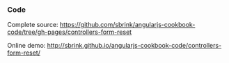 ### Code

Complete source:
<https://github.com/sbrink/angularjs-cookbook-code/tree/gh-pages/controllers-form-reset>

Online demo:
<http://sbrink.github.io/angularjs-cookbook-code/controllers-form-reset/>